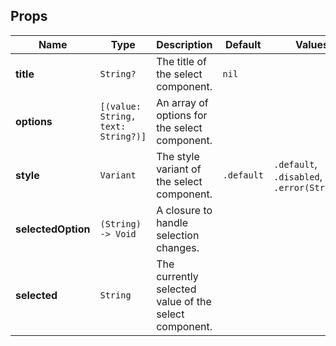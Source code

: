 ## Props
| Name | Type | Description | Default | Values |
| --- | ----------- | --------- | --------- | --------- |
| **title** | `String?` | The title of the select component. | `nil` | |
| **options** | `[(value: String, text: String?)]` | An array of options for the select component. | | |
| **style** | `Variant` | The style variant of the select component. | `.default` | `.default`, `.disabled`, `.error(String?)` |
| **selectedOption** | `(String) -> Void` | A closure to handle selection changes. | | |
| **selected** | `String` | The currently selected value of the select component. | | |
